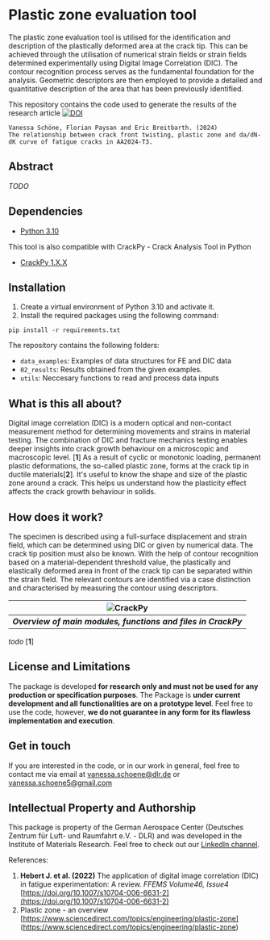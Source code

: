 # Plastic zone evaluation tool

The plastic zone evaluation tool is utilised for the identification and description of the plastically deformed area at the crack tip. This can be achieved through the utilisation of numerical strain fields or strain fields determined experimentally using Digital Image Correlation (DIC). The contour recognition process serves as the fundamental foundation for the analysis. Geometric descriptors are then employed to provide a detailed and quantitative description of the area that has been previously identified.

This repository contains the code used to generate the results of the research article
[![DOI](https://zenodo.org/badge/DOI/10.1016/j.engfracmech.2024.110664.svg )](https://doi.org/10.1016/j.engfracmech.2024.110664 )

```
Vanessa Schöne, Florian Paysan and Eric Breitbarth. (2024)
The relationship between crack front twisting, plastic zone and da/dN-dK curve of fatigue cracks in AA2024-T3. 
```

## Abstract
*TODO*

## Dependencies
*  <a href="https://www.python.org/downloads/release/python-310/" target="_blank">Python 3.10</a>

This tool is also compatible with CrackPy - Crack Analysis Tool in Python
*  <a href="https://github.com/dlr-wf/crackpy" target="_blank">CrackPy 1.X.X</a>


## Installation

1. Create a virtual environment of Python 3.10 and activate it.
2. Install the required packages using the following command:
```shell
pip install -r requirements.txt
```

The repository contains the following folders:
* `data_examples`: Examples of data structures for FE and DIC data
* `02_results`: Results obtained from the given examples.
* `utils`: Neccesary functions to read and process data inputs

## What is this all about?
Digital image correlation (DIC) is a modern optical and non-contact measurement method for determining movements and strains in material testing. The combination of DIC and fracture mechanics testing enables deeper insights into crack growth behaviour on a microscopic and macroscopic level. [**1**]
As a result of cyclic or monotonic loading, permanent plastic deformations, the so-called plastic zone, forms at the crack tip in ductile materials[**2**]. It's useful to know the shape and size of the plastic zone around a crack. This helps us understand how the plasticity effect affects the crack growth behaviour in solids.


## How does it work?
The specimen is described using a full-surface displacement and strain field, which can be determined using DIC or given by numerical data. The crack tip position must also be known.  With the help of contour recognition based on a material-dependent threshold value, the plastically and elastically deformed area in front of the crack tip can be separated within the strain field. The relevant contours are identified via a case distinction and characterised by measuring the contour using descriptors.


| ![CrackPy](./Example_Images/Contour_Separation.png) |
|:--:|
| **_Overview of main modules, functions and files in CrackPy_** |



 *todo*
[**1**]

 ## License and Limitations
The package is developed **for research only and must not be used for any production or specification purposes**. 
The Package is **under current development and all functionalities are on a prototype level**. 
Feel free to use the code, however, **we do not guarantee in any form for its flawless implementation and execution**.

 
## Get in touch
If you are interested in the code, or in our work in general, feel free to contact me 
via email at [vanessa.schoene@dlr.de](mailto:vanessa.schoene@dlr.de) or [vanessa.schoene5@gmail.com](mailto:vanessa.schoene5@gmail.com)

## Intellectual Property and Authorship 
This package is property of the German Aerospace Center (Deutsches Zentrum für Luft- und Raumfahrt e.V. - DLR) 
and was developed in the Institute of Materials Research. Feel free to check out our [LinkedIn channel](https://www.linkedin.com/company/dlr-wf).

References:

1. **Hebert J. et al. (2022)** The application of digital image correlation (DIC) in fatigue experimentation: A review. 
   _FFEMS Volume46, Issue4_ 
   [https://doi.org/10.1007/s10704-006-6631-2](https://doi.org/10.1007/s10704-006-6631-2)
2. Plastic zone - an overview
[https://www.sciencedirect.com/topics/engineering/plastic-zone] (https://www.sciencedirect.com/topics/engineering/plastic-zone)
